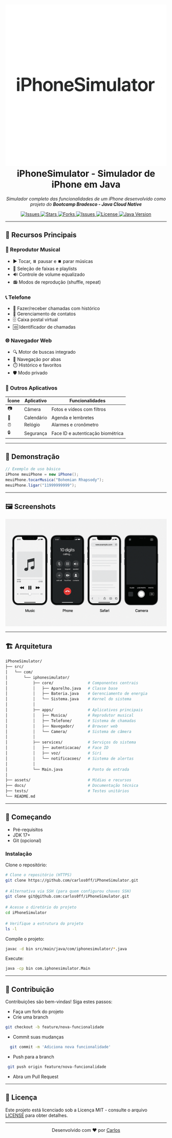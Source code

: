<h1 align="center">
  <img src="./assets/images/textLogotype.png"  alt="iPhone Logo"/> 
  <br/>
  iPhoneSimulator - Simulador de iPhone em Java
</h1>

<p align="center">
  <em>Simulador completo das funcionalidades de um iPhone desenvolvido como projeto do <strong>Bootcamp Bradesco - Java Cloud Native</strong></em>
</p>

<p align="center">
  <a href="https://github.com/carlos0ff/iPhoneSimulator/issues">
  <img src="https://img.shields.io/github/issues/carlos0ff/iPhoneSimulator?style=for-the-badge&color=green&label=IN%20PROGRESS" alt="Issues">
</a>
  <a href="https://github.com/carlos0ff/iPhoneSimulator/stargazers">
    <img src="https://img.shields.io/github/stars/carlos0ff/iPhoneSimulator?style=for-the-badge&color=yellow&logo=github" alt="Stars">
  </a>
  <a href="https://github.com/carlos0ff/iPhoneSimulator/network/members">
    <img src="https://img.shields.io/github/forks/carlos0ff/iPhoneSimulator?style=for-the-badge&color=blue&logo=github" alt="Forks">
  </a>
  <a href="https://github.com/carlos0ff/iPhoneSimulator/issues">
    <img src="https://img.shields.io/github/issues/carlos0ff/iPhoneSimulator?style=for-the-badge&color=green&logo=github" alt="Issues">
  </a>
  <a href="https://github.com/carlos0ff/iPhoneSimulator/blob/main/LICENSE">
    <img src="https://img.shields.io/badge/license-MIT-green?style=for-the-badge&logo=open-source-initiative" alt="License">
  </a>
  <a href="https://java.com">
    <img src="https://img.shields.io/badge/Java-17+-orange?style=for-the-badge&logo=openjdk" alt="Java Version">
  </a>
</p>

---

## 🌟 Recursos Principais

### 🎵 Reprodutor Musical
- ▶️ Tocar, ⏸️ pausar e ⏹️ parar músicas
- 🔀 Seleção de faixas e playlists
- 🔊 Controle de volume equalizado
- 📻 Modos de reprodução (shuffle, repeat)

### 📞 Telefone
- 📲 Fazer/receber chamadas com histórico
- 👥 Gerenciamento de contatos
- 🗄️ Caixa postal virtual
- 🆔 Identificador de chamadas

### 🌐 Navegador Web
- 🔍 Motor de buscas integrado
- 📑 Navegação por abas
- ⏱️ Histórico e favoritos
- 🛡️ Modo privado

### 📱 Outros Aplicativos
| Ícone | Aplicativo      | Funcionalidades                     |
|-------|----------------|-------------------------------------|
| 📷    | Câmera         | Fotos e vídeos com filtros          |
| 📅    | Calendário     | Agenda e lembretes                  |
| ⏰    | Relógio        | Alarmes e cronômetro                |
| 🔒    | Segurança      | Face ID e autenticação biométrica   |

---

## 🎨 Demonstração

```java
// Exemplo de uso básico
iPhone meuiPhone = new iPhone();
meuiPhone.tocarMusica("Bohemian Rhapsody");
meuiPhone.ligar("11999999999");
```

---

## 🖼️ Screenshots
<div align="center">
  <img src="./assets/images/Telas.png"  /> 
</div>

---

## 🏗️ Arquitetura
```bash
iPhoneSimulator/
├── src/
│   └── com/
│       └── iphonesimulator/
│           ├── core/               # Componentes centrais
│           │   ├── Aparelho.java   # Classe base
│           │   ├── Bateria.java    # Gerenciamento de energia
│           │   └── Sistema.java    # Kernel do sistema
│           │
│           ├── apps/               # Aplicativos principais
│           │   ├── Musica/         # Reprodutor musical
│           │   ├── Telefone/       # Sistema de chamadas
│           │   ├── Navegador/      # Browser web
│           │   └── Camera/         # Sistema de câmera
│           │
│           ├── services/           # Serviços do sistema
│           │   ├── autenticacao/   # Face ID
│           │   ├── voz/            # Siri
│           │   └── notificacoes/   # Sistema de alertas
│           │
│           └── Main.java           # Ponto de entrada
│
├── assets/                         # Mídias e recursos
├── docs/                           # Documentação técnica
├── tests/                          # Testes unitários
└── README.md
```
---

## 🚀 Começando
- Pré-requisitos
- JDK 17+
- Git (opcional)

### Instalação
Clone o repositório:

```bash
# Clone o repositório (HTTPS)
git clone https://github.com/carlos0ff/iPhoneSimulator.git

# Alternativa via SSH (para quem configurou chaves SSH)
git clone git@github.com:carlos0ff/iPhoneSimulator.git

# Acesse o diretório do projeto
cd iPhoneSimulator

# Verifique a estrutura do projeto
ls -l
```
Compile o projeto:

```bash
javac -d bin src/main/java/com/iphonesimulator/*.java
```

Execute:

```bash
java -cp bin com.iphonesimulator.Main
```

---
## 🤝 Contribuição
Contribuições são bem-vindas! Siga estes passos:

- Faça um fork do projeto
- Crie uma branch
```bash
git checkout -b feature/nova-funcionalidade
```
- Commit suas mudanças
```bash
  git commit -m 'Adiciona nova funcionalidade'
```
- Push para a branch
```bash
 git push origin feature/nova-funcionalidade
```
- Abra um Pull Request 

--- 

## 📄 Licença
Este projeto está licenciado sob a Licença MIT - consulte o arquivo [LICENSE](LICENSE) para obter detalhes.

--- 

<p align="center"> Desenvolvido com ❤️ por <a href="https://github.com/carlos0ff">Carlos</a> </p>